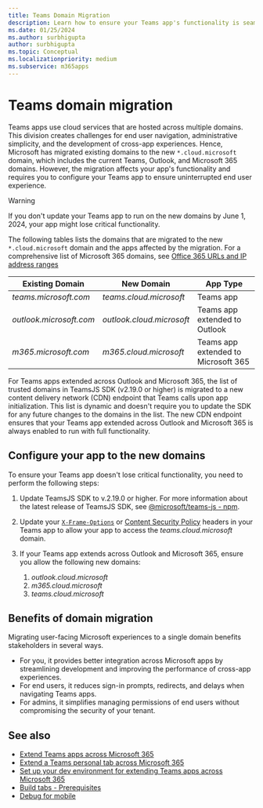 ```yaml
---
title: Teams Domain Migration
description: Learn how to ensure your Teams app's functionality is seamless through the Microsoft Teams domain migration.
ms.date: 01/25/2024
ms.author: surbhigupta
author: surbhigupta
ms.topic: Conceptual
ms.localizationpriority: medium
ms.subservice: m365apps
---
```


# Teams domain migration

Teams apps use cloud services that are hosted across multiple domains. This division creates challenges for end user navigation, administrative simplicity, and the development of cross-app experiences. Hence, Microsoft has migrated existing domains to the new `*.cloud.microsoft` domain, which includes the current Teams, Outlook, and Microsoft 365 domains. However, the migration affects your app's functionality and requires you to configure your Teams app to ensure uninterrupted end user experience.

> [!WARNING]
> If you don't update your Teams app to run on the new domains by June 1, 2024, your app might lose critical functionality.

The following tables lists the domains that are migrated to the new `*.cloud.microsoft` domain and the apps affected by the migration. For a comprehensive list of Microsoft 365 domains, see [Office 365 URLs and IP address ranges](/microsoft-365/enterprise/urls-and-ip-address-ranges?view=o365-worldwide)

| **Existing Domain** | **New Domain** | **App Type** |
| ---- | ---- | ---- |
| *teams.microsoft.com* | *teams.cloud.microsoft* | Teams app |
| *outlook.microsoft.com* | *outlook.cloud.microsoft* | Teams app extended to Outlook |
| *m365.microsoft.com* | *m365.cloud.microsoft* | Teams app extended to Microsoft 365 |

For Teams apps extended across Outlook and Microsoft 365, the list of trusted domains in TeamsJS SDK (v2.19.0 or higher) is migrated to a new content delivery network (CDN) endpoint that Teams calls upon app initialization. This list is dynamic and doesn't require you to update the SDK for any future changes to the domains in the list. The new CDN endpoint ensures that your Teams app extended across Outlook and Microsoft 365 is always enabled to run with full functionality.

## Configure your app to the new domains

To ensure your Teams app doesn't lose critical functionality, you need to perform the following steps:

1. Update TeamsJS SDK to v.2.19.0 or higher. For more information about the latest release of TeamsJS SDK, see [@microsoft/teams-js - npm](https://www.npmjs.com/package/@microsoft/teams-js).

2. Update your [`X-Frame-Options`](https://developer.mozilla.org/en-US/docs/Web/HTTP/Headers/X-Frame-Options) or [Content Security Policy](https://developer.mozilla.org/en-US/docs/Web/HTTP/CSP) headers in your Teams app to allow your app to access the *teams.cloud.microsoft* domain.

3. If your Teams app extends across Outlook and Microsoft 365, ensure you allow the following new domains:
    1. *outlook.cloud.microsoft*
    2. *m365.cloud.microsoft*
    3. *teams.cloud.microsoft*

## Benefits of domain migration

Migrating user-facing Microsoft experiences to a single domain benefits stakeholders in several ways.

* For you, it provides better integration across Microsoft apps by streamlining development and improving the performance of cross-app experiences.
* For end users, it reduces sign-in prompts, redirects, and delays when navigating Teams apps.
* For admins, it simplifies managing permissions of end users without compromising the security of your tenant.

## See also

* [Extend Teams apps across Microsoft 365](overview.md)
* [Extend a Teams personal tab across Microsoft 365](extend-m365-teams-personal-tab.md)
* [Set up your dev environment for extending Teams apps across Microsoft 365](prerequisites.md)
* [Build tabs - Prerequisites](../tabs/how-to/tab-requirements.md)
* [Debug for mobile](../toolkit/debug-mobile.md)